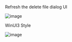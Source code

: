 Refresh the delete file dialog UI

![image](https://github.com/MicaUI/Windows-Feedback/assets/6630660/ef36ca79-2c7f-44de-8cd7-4dfc8086803d)

WinUI3 Style

![image](https://github.com/MicaUI/Windows-Feedback/assets/6630660/5c657c20-787a-4fc0-a506-5101093284b1)
